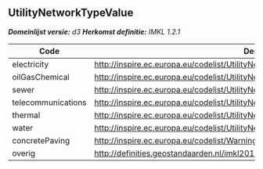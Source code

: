 ## UtilityNetworkTypeValue

*__Domeinlijst versie:__ d3*
*__Herkomst definitie:__ IMKL 1.2.1*

|__Code__ |__Description__	|
|	---	|	---	|
| electricity | http://inspire.ec.europa.eu/codelist/UtilityNetworkTypeValue/electricity |
| oilGasChemical | http://inspire.ec.europa.eu/codelist/UtilityNetworkTypeValue/oilGasChemical |
| sewer | http://inspire.ec.europa.eu/codelist/UtilityNetworkTypeValue/sewer |
| telecommunications | http://inspire.ec.europa.eu/codelist/UtilityNetworkTypeValue/telecommunications |
| thermal | http://inspire.ec.europa.eu/codelist/UtilityNetworkTypeValue/thermal |
| water | http://inspire.ec.europa.eu/codelist/UtilityNetworkTypeValue/water
| concretePaving | http://inspire.ec.europa.eu/codelist/WarningTypeValue/concretePaving|
| overig | http://definities.geostandaarden.nl/imkl2015/id/waarde/UtilityNetworkTypeIMKLValue/overig |